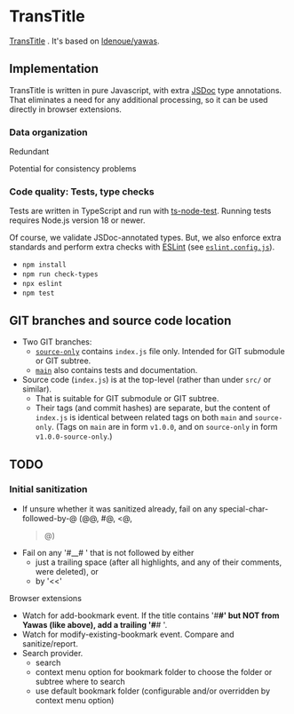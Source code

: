 # TransTitle

[TransTitle](https://github.com/TransTitle/TransTitle/) . It's based on
[ldenoue/yawas](https://github.com/ldenoue/yawas/).

## Implementation

TransTitle is written in pure Javascript, with extra [JSDoc](https://jsdoc.app/) type annotations.
That eliminates a need for any additional processing, so it can be used directly in browser
extensions.

### Data organization

Redundant

Potential for consistency problems

### Code quality: Tests, type checks

Tests are written in TypeScript and run with
[ts-node-test](https://www.npmjs.com/package/ts-node-test). Running tests requires Node.js version
18 or newer.

Of course, we validate JSDoc-annotated types. But, we also enforce extra standards and perform extra
checks with [ESLint](eslint.org) (see [`eslint.config.js`](./eslint.config.js)).

- `npm install`
- `npm run check-types`
- `npx eslint`
- `npm test`

## GIT branches and source code location

- Two GIT branches:
  - [`source-only`](https://github.com/TransTitle/TransTitle/tree/source-only) contains `index.js`
    file only. Intended for GIT submodule or GIT subtree.
  - [`main`](https://github.com/TransTitle/TransTitle) also contains tests and documentation.
- Source code (`index.js`) is at the top-level (rather than under `src/` or similar).
  - That is suitable for GIT submodule or GIT subtree.
  - Their tags (and commit hashes) are separate, but the content of `index.js` is identical between
    related tags on both `main` and `source-only`. (Tags on `main` are in form `v1.0.0`, and on
    `source-only` in form `v1.0.0-source-only`.)

## TODO

### Initial sanitization
- If unsure whether it was sanitized already, fail on any special-char-followed-by-@ (@@, #@, <@,
  >@)
- Fail on any '#__# ' that is not followed by either
  - just a trailing space (after all highlights, and any of their comments, were deleted), or
  - by '<<'

Browser extensions
- Watch for add-bookmark event. If the title contains '#__#' but NOT from Yawas (like above), add a
  trailing '#__# '.
- Watch for modify-existing-bookmark event. Compare and sanitize/report.
- Search provider.
  - search
  - context menu option for bookmark folder to choose the folder or subtree where to search
  - use default bookmark folder (configurable and/or overridden by context menu option)
